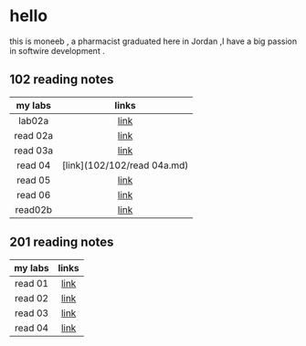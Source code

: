 # hello
 this is moneeb , a pharmacist graduated here in Jordan ,I have a big passion in softwire development .
 
 
 

## 102 reading notes 
|my labs   |      links                |    
|:--------:|:-------------------------:|
| lab02a   |[link](102/102/lab02amd)   |
| read 02a |[link](102/102/read02a.md) |
| read 03a |[link](102/102/read03a.md) |   
| read 04  |[link](102/102/read 04a.md)|
| read 05  | [link](102/102/read05.md) |
| read 06  |[link](102/102/read06.md)  |
| read02b  |[link](102/102/read02b.md) |
 

## 201 reading notes 

|my labs   |      links               |    
|:--------:|:------------------------:|
|read 01   | [link](201/read01.md)    |
|read 02   | [link](201/read02.md)    |
|read 03   | [link](201/read03.md)    |
|read 04   | [link](201/read04.md)    |


